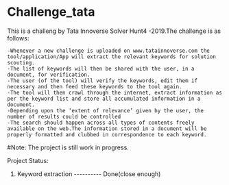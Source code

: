 # Challenge_tata
This is a challeng by Tata Innoverse Solver Hunt4 -2019.The challenge is as follows:

    -Whenever a new challenge is uploaded on www.tatainnoverse.com the tool/application/App will extract the relevant keywords for solution scouting.
    -The list of keywords will then be shared with the user, in a document, for verification.
    -The user (of the tool) will verify the keywords, edit them if necessary and then feed these keywords to the tool again.
    -The tool will then crawl through the internet, extract information as per the keyword list and store all accumulated information in a document.
    -Depending upon the ‘extent of relevance’ given by the user, the number of results could be controlled
    -The search should happen across all types of contents freely available on the web.The information stored in a document will be properly formatted and clubbed in correspondence to each keyword.


#Note:
The project is still work in progress.

Project Status:
1. Keyword extraction ---------- Done(close enough)
